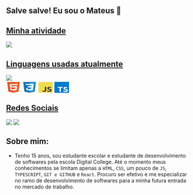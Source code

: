 ## Salve salve! Eu sou o Mateus 👋
<div>
  <a href="https://github.com/mathrews"/>
  <h2>Minha atividade</h2>
  <img height="50%" src="https://github-readme-stats.vercel.app/api?username=mathrews&show_icons=true&theme=dark&count_private=true"/>
</div>

<div>
  <h2>Linguagens usadas atualmente</h2>
  <img height="50%" src="https://github-readme-stats.vercel.app/api/top-langs/?username=mathrews&layout=pie"/>
</div>

<div style="display: inline-block;">
  <img align="center" alt="Mateus-HTML" height="30" width="40" src="https://raw.githubusercontent.com/devicons/devicon/master/icons/html5/html5-original.svg">
  <img align="center" alt="Mateus-CSS" height="30" width="40" src="https://raw.githubusercontent.com/devicons/devicon/master/icons/css3/css3-original.svg">
  <img align="center" alt="Mateus-JS" height="30" width="40" src="https://raw.githubusercontent.com/devicons/devicon/1119b9f84c0290e0f0b38982099a2bd027a48bf1/icons/javascript/javascript-original.svg">
  <img align="center" alt="Mateus-TS" height="30" width="40" src="typescript.svg">
</div>

<div>
  <h2>Redes Sociais</h2>
  <a href="https://instagram.com/teteus_eumsm" target="_blank"><img src="https://img.shields.io/badge/-Instagram-%23E4405F?style=for-the-badge&logo=instagram&logoColor=white" target="_blank"></a>
  <a href = "mailto:mateusps4gg@gmail.com"><img src="https://img.shields.io/badge/-Gmail-%23333?style=for-the-badge&logo=gmail&logoColor=white" target="_blank"></a>
</div>

## Sobre mim:

- Tenho 15 anos, sou estudante escolar e estudante de desenvolvimento de softwares pela escola Digital College. Até o momento meus conhecimentos se limitam apenas a `HTML`, `CSS`, um pouco de `JS`, `TYPESCRIPT`, `GIT e GITHUB` e `React`. Procuro ser efetivo e me especializar no ramo de desenvolvimento de softwares para a minha futura entrada no mercado de trabalho.



